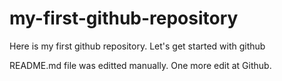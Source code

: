 # my-first-github-repository
Here is my first github repository. Let's get started with github

README.md file was editted manually. One more edit at Github.
